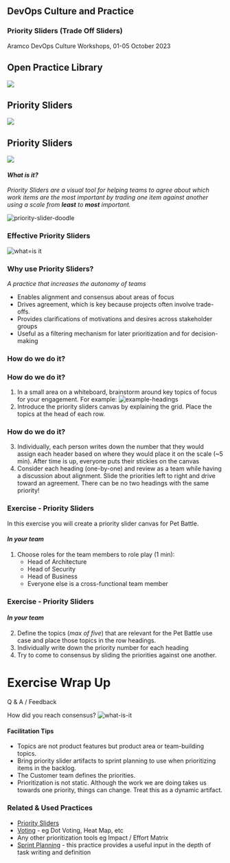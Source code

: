 <!-- .slide: data-background-image="images/RH_NewBrand_Background.png" -->
## DevOps Culture and Practice <!-- {.element: class="course-title"} -->
### Priority Sliders (Trade Off Sliders)<!-- {.element: class="title-color"} -->
Aramco DevOps Culture Workshops, 01-05 October 2023 <!-- {.element: class="title-color"} -->



<!-- .slide: data-background-size="stretch" data-background-image="images/opl-logo.png", class="white-style" -->
<div class="r-stack">
<div class="fragment fade-out" data-fragment-index="1" >
  <h2>Open Practice Library</h2>
  <img src="images/opl-complete.png">
</div>
<div class="fragment fade-in-then-out" data-fragment-index="1" >
  <h2>Priority Sliders</h2>
  <a target="_blank" href="https://openpracticelibrary.com/practice/priority-sliders/">
  <img src="images/opl-discovery.png">
  </a>
</div>
<div class="fragment" data-fragment-index="2" >
  <h2>Priority Sliders</h2>
  <a target="_blank" href="https://openpracticelibrary.com/practice/priority-sliders/">
  <img src="images/opl-foundation.png">
  </a>
</div>
</div>



#### <!-- .element: class="title-bottom-left" -->
<!-- .slide: data-background-size="contain" data-background-image="images/priority-sliders/example-who.png", class="white-style" -->



#### <!-- .element: class="title-bottom-left" -->
<!-- .slide: data-background-size="contain" data-background-image="images/priority-sliders/example-priority-sliders.jpg", class="white-style" -->



#### _What is it?_
_Priority Sliders are a visual tool for helping teams to agree about which work items are the most important by trading one item against another using a scale from <strong>least</strong> to <strong>most</strong> important._

![priority-slider-doodle](./images/priority-sliders/priority-slider-doodle.png) <!-- .element: style="max-width: 60%;" -->



### Effective Priority Sliders

![what=is it](images/priority-sliders/what-it-is.png)<!-- .element: class="image-no-shadow image-full-width" -->
<!-- 
- Used to validate which items should be completed next when there is debate
- Publicly displayed
- A finite set of topics/dimensions/areas that can be relatively prioritized against each other
-->



### Why use Priority Sliders?
_A practice that increases the autonomy of teams_
- Enables alignment and consensus about areas of focus
- Drives agreement, which is key because projects often involve trade-offs.
- Provides clarifications of motivations and desires across stakeholder groups 
- Useful as a filtering mechanism for later prioritization and for decision-making



### How do we do it?
<!-- .slide: data-background-size="contain" data-background-image="images/priority-sliders/blank-sliders.png", data-background-opacity="1" -->



### How do we do it?
1. In a small area on a whiteboard, brainstorm around key topics of focus for your engagement. For example: <!-- .element: class="fragment" -->
![example-headings](images/priority-sliders/examples-headings.png)<!-- .element: class="image-no-shadow image-full-width" -->
2. Introduce the priority sliders canvas by explaining the grid. Place the topics at the head of each row. <!-- .element: class="fragment" -->
<!-- .slide: data-background-size="contain" data-background-image="images/priority-sliders/blank-sliders.png", data-background-opacity="0.2" -->



### How do we do it?
3. Individually, each person writes down the number that they would assign each header based on where they would place it on the scale (~5 min). After time is up, everyone puts their stickies on the canvas <!-- .element: class="fragment" -->
4. Consider each heading (one-by-one) and review as a team while having a discussion about alignment. Slide the priorities left to right and drive toward an agreement. There can be no two headings with the same priority! <!-- .element: class="fragment" -->
<!-- .slide: data-background-size="contain" data-background-image="images/priority-sliders/blank-sliders.png", data-background-opacity="0.1" -->



### Exercise - Priority Sliders
In this exercise you will create a priority slider canvas for Pet Battle.
#### *In your team*
1. Choose roles for the team members to role play (1 min): 
   * Head of Architecture
   * Head of Security
   * Head of Business
   * Everyone else is a cross-functional team member



### Exercise - Priority Sliders
#### *In your team*
2. Define the topics (*max of five*) that are relevant for the Pet Battle use case and place those topics in the row headings.
3. Individually write down the priority number for each heading
4. Try to come to consensus by sliding the priorities against one another.



# Exercise Wrap Up
Q & A / Feedback

How did you reach consensus?
![what-is-it](images/priority-sliders/consensus-tools.png)<!-- .element: class="image-no-shadow image-full-width" -->



#### Facilitation Tips
* Topics are not product features but product area or team-building topics.
* Bring priority slider artifacts to sprint planning to use when prioritizing items in the backlog.
* The Customer team defines the priorities.
* Prioritization is not static. Although the work we are doing takes us towards one priority, things can change. Treat this as a dynamic artifact.



<!-- .slide: data-background-image="images/book-background.jpeg", class="black-style"  data-background-opacity="0.3" -->
### Related & Used Practices
- [Priority Sliders](https://openpracticelibrary.com/practice/priority-sliders/)
- [Voting](https://openpracticelibrary.com/practice/) - eg Dot Voting, Heat Map, etc
- Any other prioritization tools eg Impact / Effort Matrix
- [Sprint Planning](https://openpracticelibrary.com/practice/iteration-planning) - this practice provides a useful input in the depth of task writing and definition
